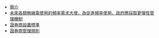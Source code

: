 * [簡介](README.md)
* [未來各類無線電使用的頻率需求大增，為促進頻率使用，政府應採取更彈性管理機制](1.md)
* [證券商設置標準](2.md)
* [證券商管理規則](3.md)
